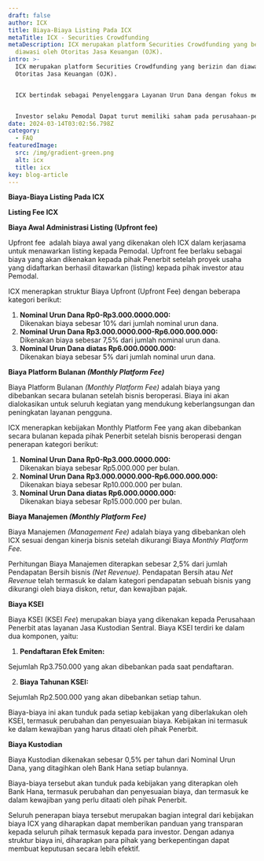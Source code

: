 ```yaml
---
draft: false
author: ICX
title: Biaya-Biaya Listing Pada ICX
metaTitle: ICX - Securities Crowdfunding
metaDescription: ICX merupakan platform Securities Crowdfunding yang berizin dan
  diawasi oleh Otoritas Jasa Keuangan (OJK).
intro: >-
  ICX merupakan platform Securities Crowdfunding yang berizin dan diawasi oleh
  Otoritas Jasa Keuangan (OJK).


  ICX bertindak sebagai Penyelenggara Layanan Urun Dana dengan fokus membuka akses bagi investor untuk berpartisipasi dalam investasi pada perusahaan privat, serta memberikan peluang bagi pelaku usaha untuk mengembangkan bisnis mereka.


  Investor selaku Pemodal Dapat turut memiliki saham pada perusahaan-perusahaan holding yang listing di platform Indonesia Crowdfunding Indonesia.
date: 2024-03-14T03:02:56.798Z
category:
  - FAQ
featuredImage:
  src: /img/gradient-green.png
  alt: icx
  title: icx
key: blog-article
---
```

**Biaya-Biaya Listing Pada ICX**

**Listing Fee ICX**

**Biaya Awal Administrasi Listing (Upfront fee)**

Upfront fee  adalah biaya awal yang dikenakan oleh ICX dalam kerjasama untuk menawarkan listing kepada Pemodal. Upfront fee berlaku sebagai biaya yang akan dikenakan kepada pihak Penerbit setelah proyek usaha yang didaftarkan berhasil ditawarkan (listing) kepada pihak investor atau Pemodal.

ICX menerapkan struktur Biaya Upfront (Upfront Fee) dengan beberapa kategori berikut:

1. **Nominal Urun Dana Rp0-Rp3.000.0000.000:**\
   Dikenakan biaya sebesar 10% dari jumlah nominal urun dana.
2. **Nominal Urun Dana Rp3.000.0000.000-Rp6.000.000.000:**\
   Dikenakan biaya sebesar 7,5% dari jumlah nominal urun dana.
3. **Nominal Urun Dana diatas Rp6.000.0000.000:**\
   Dikenakan biaya sebesar 5% dari jumlah nominal urun dana.



**Biaya Platform Bulanan *(Monthly Platform Fee)***

Biaya Platform Bulanan *(Monthly Platform Fee)* adalah biaya yang dibebankan secara bulanan setelah bisnis beroperasi. Biaya ini akan dialokasikan untuk seluruh kegiatan yang mendukung keberlangsungan dan peningkatan layanan pengguna.

ICX menerapkan kebijakan Monthly Platform Fee yang akan dibebankan secara bulanan kepada pihak Penerbit setelah bisnis beroperasi dengan penerapan kategori berikut:

1. **Nominal Urun Dana Rp0-Rp3.000.0000.000:**\
   Dikenakan biaya sebesar Rp5.000.000 per bulan.
2. **Nominal Urun Dana Rp3.000.0000.000-Rp6.000.000.000:**\
   Dikenakan biaya sebesar Rp10.000.000 per bulan.
3. **Nominal Urun Dana diatas Rp6.000.0000.000:**\
   Dikenakan biaya sebesar Rp15.000.000 per bulan. 

**Biaya Manajemen *(Monthly Platform Fee)***

Biaya Manajemen *(Management Fee)* adalah biaya yang dibebankan oleh ICX sesuai dengan kinerja bisnis setelah dikurangi Biaya *Monthly Platform Fee.* 

Perhitungan Biaya Manajemen diterapkan sebesar 2,5% dari jumlah Pendapatan Bersih bisnis *(Net Revenue).* Pendapatan Bersih atau *Net Revenue* telah termasuk ke dalam kategori pendapatan sebuah bisnis yang dikurangi oleh biaya diskon, retur, dan kewajiban pajak.

**Biaya KSEI**

Biaya KSEI (KSEI *Fee*) merupakan biaya yang dikenakan kepada Perusahaan Penerbit atas layanan Jasa Kustodian Sentral. Biaya KSEI terdiri ke dalam dua komponen, yaitu:

1. **Pendaftaran Efek Emiten:**

Sejumlah Rp3.750.000 yang akan dibebankan pada saat pendaftaran.

2. **Biaya Tahunan KSEI:**

Sejumlah Rp2.500.000 yang akan dibebankan setiap tahun.

Biaya-biaya ini akan tunduk pada setiap kebijakan yang diberlakukan oleh KSEI, termasuk perubahan dan penyesuaian biaya. Kebijakan ini termasuk ke dalam kewajiban yang harus ditaati oleh pihak Penerbit.

**Biaya Kustodian**

Biaya Kustodian dikenakan sebesar 0,5% per tahun dari Nominal Urun Dana, yang ditagihkan oleh Bank Hana setiap bulannya.

Biaya-biaya tersebut akan tunduk pada kebijakan yang diterapkan oleh Bank Hana, termasuk perubahan dan penyesuaian biaya, dan termasuk ke dalam kewajiban yang perlu ditaati oleh pihak Penerbit.

Seluruh penerapan biaya tersebut merupakan bagian integral dari kebijakan biaya ICX yang diharapkan dapat memberikan panduan yang transparan kepada seluruh pihak termasuk kepada para investor. Dengan adanya struktur biaya ini, diharapkan para pihak yang berkepentingan dapat membuat keputusan secara lebih efektif.